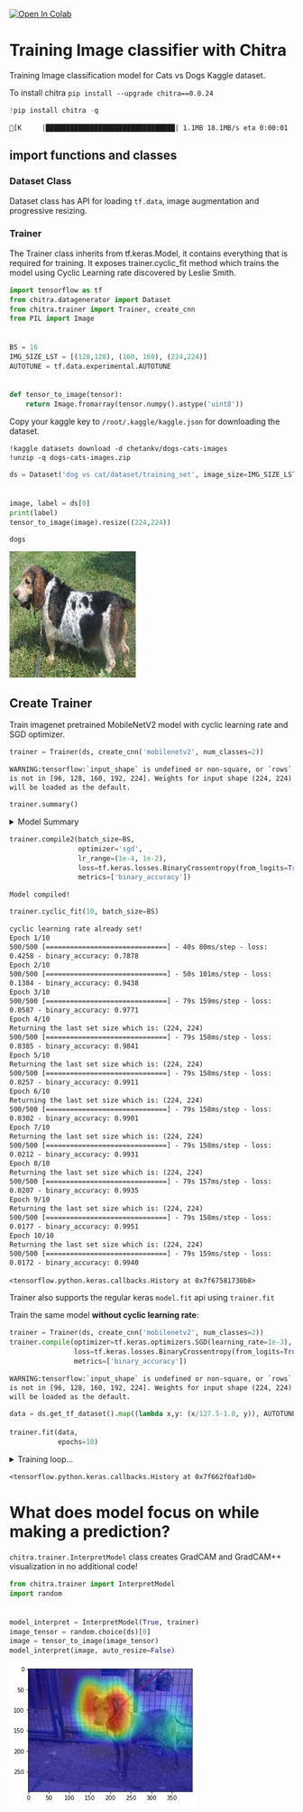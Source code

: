 <a href="https://colab.research.google.com/github/aniketmaurya/chitra/blob/master/nbs/image-classification-example.ipynb" target="_parent"><img src="https://colab.research.google.com/assets/colab-badge.svg" alt="Open In Colab"/></a>

# Training Image classifier with Chitra
Training Image classification model for Cats vs Dogs Kaggle dataset.

To install chitra
`pip install --upgrade chitra==0.0.24`


```python
!pip install chitra -q
```

    [K     |████████████████████████████████| 1.1MB 18.1MB/s eta 0:00:01


## import functions and classes
### Dataset Class
Dataset class has API for loading `tf.data`, image augmentation and progressive resizing.

### Trainer
The Trainer class inherits from tf.keras.Model, it contains everything that is required for training. It exposes trainer.cyclic_fit method which trains the model using Cyclic Learning rate discovered by Leslie Smith.


```python
import tensorflow as tf
from chitra.datagenerator import Dataset
from chitra.trainer import Trainer, create_cnn
from PIL import Image


BS = 16
IMG_SIZE_LST = [(128,128), (160, 160), (224,224)]
AUTOTUNE = tf.data.experimental.AUTOTUNE


def tensor_to_image(tensor):
    return Image.fromarray(tensor.numpy().astype('uint8'))
```

Copy your kaggle key to `/root/.kaggle/kaggle.json` for downloading the dataset.


```
!kaggle datasets download -d chetankv/dogs-cats-images
!unzip -q dogs-cats-images.zip
```


```python
ds = Dataset('dog vs cat/dataset/training_set', image_size=IMG_SIZE_LST)


image, label = ds[0]
print(label)
tensor_to_image(image).resize((224,224))
```

    dogs


![png](output_10_1.png)


## Create Trainer

Train imagenet pretrained MobileNetV2 model with cyclic learning rate and SGD optimizer.


```python
trainer = Trainer(ds, create_cnn('mobilenetv2', num_classes=2))
```

    WARNING:tensorflow:`input_shape` is undefined or non-square, or `rows` is not in [96, 128, 160, 192, 224]. Weights for input shape (224, 224) will be loaded as the default.


```python
trainer.summary()
```
<details><summary>Model Summary</summary>

    Model: "functional_1"
    __________________________________________________________________________________________________
    Layer (type)                    Output Shape         Param #     Connected to
    ==================================================================================================
    input_1 (InputLayer)            [(None, None, None,  0
    __________________________________________________________________________________________________
    Conv1_pad (ZeroPadding2D)       (None, None, None, 3 0           input_1[0][0]
    __________________________________________________________________________________________________
    Conv1 (Conv2D)                  (None, None, None, 3 864         Conv1_pad[0][0]
    __________________________________________________________________________________________________
    bn_Conv1 (BatchNormalization)   (None, None, None, 3 128         Conv1[0][0]
    __________________________________________________________________________________________________
    Conv1_relu (ReLU)               (None, None, None, 3 0           bn_Conv1[0][0]
    __________________________________________________________________________________________________
    expanded_conv_depthwise (Depthw (None, None, None, 3 288         Conv1_relu[0][0]
    __________________________________________________________________________________________________
    expanded_conv_depthwise_BN (Bat (None, None, None, 3 128         expanded_conv_depthwise[0][0]
    __________________________________________________________________________________________________
    expanded_conv_depthwise_relu (R (None, None, None, 3 0           expanded_conv_depthwise_BN[0][0]
    __________________________________________________________________________________________________
    expanded_conv_project (Conv2D)  (None, None, None, 1 512         expanded_conv_depthwise_relu[0][0
    __________________________________________________________________________________________________
    expanded_conv_project_BN (Batch (None, None, None, 1 64          expanded_conv_project[0][0]
    __________________________________________________________________________________________________
    block_1_expand (Conv2D)         (None, None, None, 9 1536        expanded_conv_project_BN[0][0]
    __________________________________________________________________________________________________
    block_1_expand_BN (BatchNormali (None, None, None, 9 384         block_1_expand[0][0]
    __________________________________________________________________________________________________
    block_1_expand_relu (ReLU)      (None, None, None, 9 0           block_1_expand_BN[0][0]
    __________________________________________________________________________________________________
    block_1_pad (ZeroPadding2D)     (None, None, None, 9 0           block_1_expand_relu[0][0]
    __________________________________________________________________________________________________
    block_1_depthwise (DepthwiseCon (None, None, None, 9 864         block_1_pad[0][0]
    __________________________________________________________________________________________________
    block_1_depthwise_BN (BatchNorm (None, None, None, 9 384         block_1_depthwise[0][0]
    __________________________________________________________________________________________________
    block_1_depthwise_relu (ReLU)   (None, None, None, 9 0           block_1_depthwise_BN[0][0]
    __________________________________________________________________________________________________
    block_1_project (Conv2D)        (None, None, None, 2 2304        block_1_depthwise_relu[0][0]
    __________________________________________________________________________________________________
    block_1_project_BN (BatchNormal (None, None, None, 2 96          block_1_project[0][0]
    __________________________________________________________________________________________________
    block_2_expand (Conv2D)         (None, None, None, 1 3456        block_1_project_BN[0][0]
    __________________________________________________________________________________________________
    block_2_expand_BN (BatchNormali (None, None, None, 1 576         block_2_expand[0][0]
    __________________________________________________________________________________________________
    block_2_expand_relu (ReLU)      (None, None, None, 1 0           block_2_expand_BN[0][0]
    __________________________________________________________________________________________________
    block_2_depthwise (DepthwiseCon (None, None, None, 1 1296        block_2_expand_relu[0][0]
    __________________________________________________________________________________________________
    block_2_depthwise_BN (BatchNorm (None, None, None, 1 576         block_2_depthwise[0][0]
    __________________________________________________________________________________________________
    block_2_depthwise_relu (ReLU)   (None, None, None, 1 0           block_2_depthwise_BN[0][0]
    __________________________________________________________________________________________________
    block_2_project (Conv2D)        (None, None, None, 2 3456        block_2_depthwise_relu[0][0]
    __________________________________________________________________________________________________
    block_2_project_BN (BatchNormal (None, None, None, 2 96          block_2_project[0][0]
    __________________________________________________________________________________________________
    block_2_add (Add)               (None, None, None, 2 0           block_1_project_BN[0][0]
                                                                     block_2_project_BN[0][0]
    __________________________________________________________________________________________________
    block_3_expand (Conv2D)         (None, None, None, 1 3456        block_2_add[0][0]
    __________________________________________________________________________________________________
    block_3_expand_BN (BatchNormali (None, None, None, 1 576         block_3_expand[0][0]
    __________________________________________________________________________________________________
    block_3_expand_relu (ReLU)      (None, None, None, 1 0           block_3_expand_BN[0][0]
    __________________________________________________________________________________________________
    block_3_pad (ZeroPadding2D)     (None, None, None, 1 0           block_3_expand_relu[0][0]
    __________________________________________________________________________________________________
    block_3_depthwise (DepthwiseCon (None, None, None, 1 1296        block_3_pad[0][0]
    __________________________________________________________________________________________________
    block_3_depthwise_BN (BatchNorm (None, None, None, 1 576         block_3_depthwise[0][0]
    __________________________________________________________________________________________________
    block_3_depthwise_relu (ReLU)   (None, None, None, 1 0           block_3_depthwise_BN[0][0]
    __________________________________________________________________________________________________
    block_3_project (Conv2D)        (None, None, None, 3 4608        block_3_depthwise_relu[0][0]
    __________________________________________________________________________________________________
    block_3_project_BN (BatchNormal (None, None, None, 3 128         block_3_project[0][0]
    __________________________________________________________________________________________________
    block_4_expand (Conv2D)         (None, None, None, 1 6144        block_3_project_BN[0][0]
    __________________________________________________________________________________________________
    block_4_expand_BN (BatchNormali (None, None, None, 1 768         block_4_expand[0][0]
    __________________________________________________________________________________________________
    block_4_expand_relu (ReLU)      (None, None, None, 1 0           block_4_expand_BN[0][0]
    __________________________________________________________________________________________________
    block_4_depthwise (DepthwiseCon (None, None, None, 1 1728        block_4_expand_relu[0][0]
    __________________________________________________________________________________________________
    block_4_depthwise_BN (BatchNorm (None, None, None, 1 768         block_4_depthwise[0][0]
    __________________________________________________________________________________________________
    block_4_depthwise_relu (ReLU)   (None, None, None, 1 0           block_4_depthwise_BN[0][0]
    __________________________________________________________________________________________________
    block_4_project (Conv2D)        (None, None, None, 3 6144        block_4_depthwise_relu[0][0]
    __________________________________________________________________________________________________
    block_4_project_BN (BatchNormal (None, None, None, 3 128         block_4_project[0][0]
    __________________________________________________________________________________________________
    block_4_add (Add)               (None, None, None, 3 0           block_3_project_BN[0][0]
                                                                     block_4_project_BN[0][0]
    __________________________________________________________________________________________________
    block_5_expand (Conv2D)         (None, None, None, 1 6144        block_4_add[0][0]
    __________________________________________________________________________________________________
    block_5_expand_BN (BatchNormali (None, None, None, 1 768         block_5_expand[0][0]
    __________________________________________________________________________________________________
    block_5_expand_relu (ReLU)      (None, None, None, 1 0           block_5_expand_BN[0][0]
    __________________________________________________________________________________________________
    block_5_depthwise (DepthwiseCon (None, None, None, 1 1728        block_5_expand_relu[0][0]
    __________________________________________________________________________________________________
    block_5_depthwise_BN (BatchNorm (None, None, None, 1 768         block_5_depthwise[0][0]
    __________________________________________________________________________________________________
    block_5_depthwise_relu (ReLU)   (None, None, None, 1 0           block_5_depthwise_BN[0][0]
    __________________________________________________________________________________________________
    block_5_project (Conv2D)        (None, None, None, 3 6144        block_5_depthwise_relu[0][0]
    __________________________________________________________________________________________________
    block_5_project_BN (BatchNormal (None, None, None, 3 128         block_5_project[0][0]
    __________________________________________________________________________________________________
    block_5_add (Add)               (None, None, None, 3 0           block_4_add[0][0]
                                                                     block_5_project_BN[0][0]
    __________________________________________________________________________________________________
    block_6_expand (Conv2D)         (None, None, None, 1 6144        block_5_add[0][0]
    __________________________________________________________________________________________________
    block_6_expand_BN (BatchNormali (None, None, None, 1 768         block_6_expand[0][0]
    __________________________________________________________________________________________________
    block_6_expand_relu (ReLU)      (None, None, None, 1 0           block_6_expand_BN[0][0]
    __________________________________________________________________________________________________
    block_6_pad (ZeroPadding2D)     (None, None, None, 1 0           block_6_expand_relu[0][0]
    __________________________________________________________________________________________________
    block_6_depthwise (DepthwiseCon (None, None, None, 1 1728        block_6_pad[0][0]
    __________________________________________________________________________________________________
    block_6_depthwise_BN (BatchNorm (None, None, None, 1 768         block_6_depthwise[0][0]
    __________________________________________________________________________________________________
    block_6_depthwise_relu (ReLU)   (None, None, None, 1 0           block_6_depthwise_BN[0][0]
    __________________________________________________________________________________________________
    block_6_project (Conv2D)        (None, None, None, 6 12288       block_6_depthwise_relu[0][0]
    __________________________________________________________________________________________________
    block_6_project_BN (BatchNormal (None, None, None, 6 256         block_6_project[0][0]
    __________________________________________________________________________________________________
    block_7_expand (Conv2D)         (None, None, None, 3 24576       block_6_project_BN[0][0]
    __________________________________________________________________________________________________
    block_7_expand_BN (BatchNormali (None, None, None, 3 1536        block_7_expand[0][0]
    __________________________________________________________________________________________________
    block_7_expand_relu (ReLU)      (None, None, None, 3 0           block_7_expand_BN[0][0]
    __________________________________________________________________________________________________
    block_7_depthwise (DepthwiseCon (None, None, None, 3 3456        block_7_expand_relu[0][0]
    __________________________________________________________________________________________________
    block_7_depthwise_BN (BatchNorm (None, None, None, 3 1536        block_7_depthwise[0][0]
    __________________________________________________________________________________________________
    block_7_depthwise_relu (ReLU)   (None, None, None, 3 0           block_7_depthwise_BN[0][0]
    __________________________________________________________________________________________________
    block_7_project (Conv2D)        (None, None, None, 6 24576       block_7_depthwise_relu[0][0]
    __________________________________________________________________________________________________
    block_7_project_BN (BatchNormal (None, None, None, 6 256         block_7_project[0][0]
    __________________________________________________________________________________________________
    block_7_add (Add)               (None, None, None, 6 0           block_6_project_BN[0][0]
                                                                     block_7_project_BN[0][0]
    __________________________________________________________________________________________________
    block_8_expand (Conv2D)         (None, None, None, 3 24576       block_7_add[0][0]
    __________________________________________________________________________________________________
    block_8_expand_BN (BatchNormali (None, None, None, 3 1536        block_8_expand[0][0]
    __________________________________________________________________________________________________
    block_8_expand_relu (ReLU)      (None, None, None, 3 0           block_8_expand_BN[0][0]
    __________________________________________________________________________________________________
    block_8_depthwise (DepthwiseCon (None, None, None, 3 3456        block_8_expand_relu[0][0]
    __________________________________________________________________________________________________
    block_8_depthwise_BN (BatchNorm (None, None, None, 3 1536        block_8_depthwise[0][0]
    __________________________________________________________________________________________________
    block_8_depthwise_relu (ReLU)   (None, None, None, 3 0           block_8_depthwise_BN[0][0]
    __________________________________________________________________________________________________
    block_8_project (Conv2D)        (None, None, None, 6 24576       block_8_depthwise_relu[0][0]
    __________________________________________________________________________________________________
    block_8_project_BN (BatchNormal (None, None, None, 6 256         block_8_project[0][0]
    __________________________________________________________________________________________________
    block_8_add (Add)               (None, None, None, 6 0           block_7_add[0][0]
                                                                     block_8_project_BN[0][0]
    __________________________________________________________________________________________________
    block_9_expand (Conv2D)         (None, None, None, 3 24576       block_8_add[0][0]
    __________________________________________________________________________________________________
    block_9_expand_BN (BatchNormali (None, None, None, 3 1536        block_9_expand[0][0]
    __________________________________________________________________________________________________
    block_9_expand_relu (ReLU)      (None, None, None, 3 0           block_9_expand_BN[0][0]
    __________________________________________________________________________________________________
    block_9_depthwise (DepthwiseCon (None, None, None, 3 3456        block_9_expand_relu[0][0]
    __________________________________________________________________________________________________
    block_9_depthwise_BN (BatchNorm (None, None, None, 3 1536        block_9_depthwise[0][0]
    __________________________________________________________________________________________________
    block_9_depthwise_relu (ReLU)   (None, None, None, 3 0           block_9_depthwise_BN[0][0]
    __________________________________________________________________________________________________
    block_9_project (Conv2D)        (None, None, None, 6 24576       block_9_depthwise_relu[0][0]
    __________________________________________________________________________________________________
    block_9_project_BN (BatchNormal (None, None, None, 6 256         block_9_project[0][0]
    __________________________________________________________________________________________________
    block_9_add (Add)               (None, None, None, 6 0           block_8_add[0][0]
                                                                     block_9_project_BN[0][0]
    __________________________________________________________________________________________________
    block_10_expand (Conv2D)        (None, None, None, 3 24576       block_9_add[0][0]
    __________________________________________________________________________________________________
    block_10_expand_BN (BatchNormal (None, None, None, 3 1536        block_10_expand[0][0]
    __________________________________________________________________________________________________
    block_10_expand_relu (ReLU)     (None, None, None, 3 0           block_10_expand_BN[0][0]
    __________________________________________________________________________________________________
    block_10_depthwise (DepthwiseCo (None, None, None, 3 3456        block_10_expand_relu[0][0]
    __________________________________________________________________________________________________
    block_10_depthwise_BN (BatchNor (None, None, None, 3 1536        block_10_depthwise[0][0]
    __________________________________________________________________________________________________
    block_10_depthwise_relu (ReLU)  (None, None, None, 3 0           block_10_depthwise_BN[0][0]
    __________________________________________________________________________________________________
    block_10_project (Conv2D)       (None, None, None, 9 36864       block_10_depthwise_relu[0][0]
    __________________________________________________________________________________________________
    block_10_project_BN (BatchNorma (None, None, None, 9 384         block_10_project[0][0]
    __________________________________________________________________________________________________
    block_11_expand (Conv2D)        (None, None, None, 5 55296       block_10_project_BN[0][0]
    __________________________________________________________________________________________________
    block_11_expand_BN (BatchNormal (None, None, None, 5 2304        block_11_expand[0][0]
    __________________________________________________________________________________________________
    block_11_expand_relu (ReLU)     (None, None, None, 5 0           block_11_expand_BN[0][0]
    __________________________________________________________________________________________________
    block_11_depthwise (DepthwiseCo (None, None, None, 5 5184        block_11_expand_relu[0][0]
    __________________________________________________________________________________________________
    block_11_depthwise_BN (BatchNor (None, None, None, 5 2304        block_11_depthwise[0][0]
    __________________________________________________________________________________________________
    block_11_depthwise_relu (ReLU)  (None, None, None, 5 0           block_11_depthwise_BN[0][0]
    __________________________________________________________________________________________________
    block_11_project (Conv2D)       (None, None, None, 9 55296       block_11_depthwise_relu[0][0]
    __________________________________________________________________________________________________
    block_11_project_BN (BatchNorma (None, None, None, 9 384         block_11_project[0][0]
    __________________________________________________________________________________________________
    block_11_add (Add)              (None, None, None, 9 0           block_10_project_BN[0][0]
                                                                     block_11_project_BN[0][0]
    __________________________________________________________________________________________________
    block_12_expand (Conv2D)        (None, None, None, 5 55296       block_11_add[0][0]
    __________________________________________________________________________________________________
    block_12_expand_BN (BatchNormal (None, None, None, 5 2304        block_12_expand[0][0]
    __________________________________________________________________________________________________
    block_12_expand_relu (ReLU)     (None, None, None, 5 0           block_12_expand_BN[0][0]
    __________________________________________________________________________________________________
    block_12_depthwise (DepthwiseCo (None, None, None, 5 5184        block_12_expand_relu[0][0]
    __________________________________________________________________________________________________
    block_12_depthwise_BN (BatchNor (None, None, None, 5 2304        block_12_depthwise[0][0]
    __________________________________________________________________________________________________
    block_12_depthwise_relu (ReLU)  (None, None, None, 5 0           block_12_depthwise_BN[0][0]
    __________________________________________________________________________________________________
    block_12_project (Conv2D)       (None, None, None, 9 55296       block_12_depthwise_relu[0][0]
    __________________________________________________________________________________________________
    block_12_project_BN (BatchNorma (None, None, None, 9 384         block_12_project[0][0]
    __________________________________________________________________________________________________
    block_12_add (Add)              (None, None, None, 9 0           block_11_add[0][0]
                                                                     block_12_project_BN[0][0]
    __________________________________________________________________________________________________
    block_13_expand (Conv2D)        (None, None, None, 5 55296       block_12_add[0][0]
    __________________________________________________________________________________________________
    block_13_expand_BN (BatchNormal (None, None, None, 5 2304        block_13_expand[0][0]
    __________________________________________________________________________________________________
    block_13_expand_relu (ReLU)     (None, None, None, 5 0           block_13_expand_BN[0][0]
    __________________________________________________________________________________________________
    block_13_pad (ZeroPadding2D)    (None, None, None, 5 0           block_13_expand_relu[0][0]
    __________________________________________________________________________________________________
    block_13_depthwise (DepthwiseCo (None, None, None, 5 5184        block_13_pad[0][0]
    __________________________________________________________________________________________________
    block_13_depthwise_BN (BatchNor (None, None, None, 5 2304        block_13_depthwise[0][0]
    __________________________________________________________________________________________________
    block_13_depthwise_relu (ReLU)  (None, None, None, 5 0           block_13_depthwise_BN[0][0]
    __________________________________________________________________________________________________
    block_13_project (Conv2D)       (None, None, None, 1 92160       block_13_depthwise_relu[0][0]
    __________________________________________________________________________________________________
    block_13_project_BN (BatchNorma (None, None, None, 1 640         block_13_project[0][0]
    __________________________________________________________________________________________________
    block_14_expand (Conv2D)        (None, None, None, 9 153600      block_13_project_BN[0][0]
    __________________________________________________________________________________________________
    block_14_expand_BN (BatchNormal (None, None, None, 9 3840        block_14_expand[0][0]
    __________________________________________________________________________________________________
    block_14_expand_relu (ReLU)     (None, None, None, 9 0           block_14_expand_BN[0][0]
    __________________________________________________________________________________________________
    block_14_depthwise (DepthwiseCo (None, None, None, 9 8640        block_14_expand_relu[0][0]
    __________________________________________________________________________________________________
    block_14_depthwise_BN (BatchNor (None, None, None, 9 3840        block_14_depthwise[0][0]
    __________________________________________________________________________________________________
    block_14_depthwise_relu (ReLU)  (None, None, None, 9 0           block_14_depthwise_BN[0][0]
    __________________________________________________________________________________________________
    block_14_project (Conv2D)       (None, None, None, 1 153600      block_14_depthwise_relu[0][0]
    __________________________________________________________________________________________________
    block_14_project_BN (BatchNorma (None, None, None, 1 640         block_14_project[0][0]
    __________________________________________________________________________________________________
    block_14_add (Add)              (None, None, None, 1 0           block_13_project_BN[0][0]
                                                                     block_14_project_BN[0][0]
    __________________________________________________________________________________________________
    block_15_expand (Conv2D)        (None, None, None, 9 153600      block_14_add[0][0]
    __________________________________________________________________________________________________
    block_15_expand_BN (BatchNormal (None, None, None, 9 3840        block_15_expand[0][0]
    __________________________________________________________________________________________________
    block_15_expand_relu (ReLU)     (None, None, None, 9 0           block_15_expand_BN[0][0]
    __________________________________________________________________________________________________
    block_15_depthwise (DepthwiseCo (None, None, None, 9 8640        block_15_expand_relu[0][0]
    __________________________________________________________________________________________________
    block_15_depthwise_BN (BatchNor (None, None, None, 9 3840        block_15_depthwise[0][0]
    __________________________________________________________________________________________________
    block_15_depthwise_relu (ReLU)  (None, None, None, 9 0           block_15_depthwise_BN[0][0]
    __________________________________________________________________________________________________
    block_15_project (Conv2D)       (None, None, None, 1 153600      block_15_depthwise_relu[0][0]
    __________________________________________________________________________________________________
    block_15_project_BN (BatchNorma (None, None, None, 1 640         block_15_project[0][0]
    __________________________________________________________________________________________________
    block_15_add (Add)              (None, None, None, 1 0           block_14_add[0][0]
                                                                     block_15_project_BN[0][0]
    __________________________________________________________________________________________________
    block_16_expand (Conv2D)        (None, None, None, 9 153600      block_15_add[0][0]
    __________________________________________________________________________________________________
    block_16_expand_BN (BatchNormal (None, None, None, 9 3840        block_16_expand[0][0]
    __________________________________________________________________________________________________
    block_16_expand_relu (ReLU)     (None, None, None, 9 0           block_16_expand_BN[0][0]
    __________________________________________________________________________________________________
    block_16_depthwise (DepthwiseCo (None, None, None, 9 8640        block_16_expand_relu[0][0]
    __________________________________________________________________________________________________
    block_16_depthwise_BN (BatchNor (None, None, None, 9 3840        block_16_depthwise[0][0]
    __________________________________________________________________________________________________
    block_16_depthwise_relu (ReLU)  (None, None, None, 9 0           block_16_depthwise_BN[0][0]
    __________________________________________________________________________________________________
    block_16_project (Conv2D)       (None, None, None, 3 307200      block_16_depthwise_relu[0][0]
    __________________________________________________________________________________________________
    block_16_project_BN (BatchNorma (None, None, None, 3 1280        block_16_project[0][0]
    __________________________________________________________________________________________________
    Conv_1 (Conv2D)                 (None, None, None, 1 409600      block_16_project_BN[0][0]
    __________________________________________________________________________________________________
    Conv_1_bn (BatchNormalization)  (None, None, None, 1 5120        Conv_1[0][0]
    __________________________________________________________________________________________________
    out_relu (ReLU)                 (None, None, None, 1 0           Conv_1_bn[0][0]
    __________________________________________________________________________________________________
    global_average_pooling2d (Globa (None, 1280)         0           out_relu[0][0]
    __________________________________________________________________________________________________
    dropout (Dropout)               (None, 1280)         0           global_average_pooling2d[0][0]
    __________________________________________________________________________________________________
    output (Dense)                  (None, 1)            1281        dropout[0][0]
    ==================================================================================================
    Total params: 2,259,265
    Trainable params: 2,225,153
    Non-trainable params: 34,112
    __________________________________________________________________________________________________
</details>


```python
trainer.compile2(batch_size=BS,
                 optimizer='sgd',
                 lr_range=(1e-4, 1e-2),
                 loss=tf.keras.losses.BinaryCrossentropy(from_logits=True),
                 metrics=['binary_accuracy'])
```

    Model compiled!


```python
trainer.cyclic_fit(10, batch_size=BS)
```

    cyclic learning rate already set!
    Epoch 1/10
    500/500 [==============================] - 40s 80ms/step - loss: 0.4258 - binary_accuracy: 0.7878
    Epoch 2/10
    500/500 [==============================] - 50s 101ms/step - loss: 0.1384 - binary_accuracy: 0.9438
    Epoch 3/10
    500/500 [==============================] - 79s 159ms/step - loss: 0.0587 - binary_accuracy: 0.9771
    Epoch 4/10
    Returning the last set size which is: (224, 224)
    500/500 [==============================] - 79s 158ms/step - loss: 0.0385 - binary_accuracy: 0.9841
    Epoch 5/10
    Returning the last set size which is: (224, 224)
    500/500 [==============================] - 79s 158ms/step - loss: 0.0257 - binary_accuracy: 0.9911
    Epoch 6/10
    Returning the last set size which is: (224, 224)
    500/500 [==============================] - 79s 158ms/step - loss: 0.0302 - binary_accuracy: 0.9901
    Epoch 7/10
    Returning the last set size which is: (224, 224)
    500/500 [==============================] - 79s 158ms/step - loss: 0.0212 - binary_accuracy: 0.9931
    Epoch 8/10
    Returning the last set size which is: (224, 224)
    500/500 [==============================] - 79s 157ms/step - loss: 0.0207 - binary_accuracy: 0.9935
    Epoch 9/10
    Returning the last set size which is: (224, 224)
    500/500 [==============================] - 79s 158ms/step - loss: 0.0177 - binary_accuracy: 0.9951
    Epoch 10/10
    Returning the last set size which is: (224, 224)
    500/500 [==============================] - 79s 159ms/step - loss: 0.0172 - binary_accuracy: 0.9940

    <tensorflow.python.keras.callbacks.History at 0x7f67581730b8>


Trainer also supports the regular keras `model.fit` api using `trainer.fit`

Train the same model **without cyclic learning rate**:


```python
trainer = Trainer(ds, create_cnn('mobilenetv2', num_classes=2))
trainer.compile(optimizer=tf.keras.optimizers.SGD(learning_rate=1e-3),
                loss=tf.keras.losses.BinaryCrossentropy(from_logits=True),
                metrics=['binary_accuracy'])
```

    WARNING:tensorflow:`input_shape` is undefined or non-square, or `rows` is not in [96, 128, 160, 192, 224]. Weights for input shape (224, 224) will be loaded as the default.



```python
data = ds.get_tf_dataset().map((lambda x,y: (x/127.5-1.0, y)), AUTOTUNE).batch(BS).prefetch(AUTOTUNE)

trainer.fit(data,
            epochs=10)
```
<details><summary>Training loop...</summary>

    Epoch 1/10
    500/500 [==============================] - 38s 77ms/step - loss: 0.4070 - binary_accuracy: 0.8026
    Epoch 2/10
    500/500 [==============================] - 50s 99ms/step - loss: 0.1800 - binary_accuracy: 0.9239
    Epoch 3/10
    500/500 [==============================] - 78s 155ms/step - loss: 0.1197 - binary_accuracy: 0.9553
    Epoch 4/10
    Returning the last set size which is: (224, 224)
    500/500 [==============================] - 79s 158ms/step - loss: 0.0952 - binary_accuracy: 0.9626
    Epoch 5/10
    Returning the last set size which is: (224, 224)
    500/500 [==============================] - 78s 157ms/step - loss: 0.0809 - binary_accuracy: 0.9664
    Epoch 6/10
    Returning the last set size which is: (224, 224)
    500/500 [==============================] - 77s 154ms/step - loss: 0.0693 - binary_accuracy: 0.9735
    Epoch 7/10
    Returning the last set size which is: (224, 224)
    500/500 [==============================] - 78s 156ms/step - loss: 0.0610 - binary_accuracy: 0.9759
    Epoch 8/10
    Returning the last set size which is: (224, 224)
    500/500 [==============================] - 78s 157ms/step - loss: 0.0530 - binary_accuracy: 0.9797
    Epoch 9/10
    Returning the last set size which is: (224, 224)
    500/500 [==============================] - 79s 158ms/step - loss: 0.0505 - binary_accuracy: 0.9821
    Epoch 10/10
    Returning the last set size which is: (224, 224)
    500/500 [==============================] - 78s 156ms/step - loss: 0.0452 - binary_accuracy: 0.9829

</details>

    <tensorflow.python.keras.callbacks.History at 0x7f662f0af1d0>


# What does model focus on while making a prediction?
`chitra.trainer.InterpretModel` class creates GradCAM and GradCAM++ visualization in no additional code!


```python
from chitra.trainer import InterpretModel
import random


model_interpret = InterpretModel(True, trainer)
image_tensor = random.choice(ds)[0]
image = tensor_to_image(image_tensor)
model_interpret(image, auto_resize=False)
```


![png](output_21_0.png)
